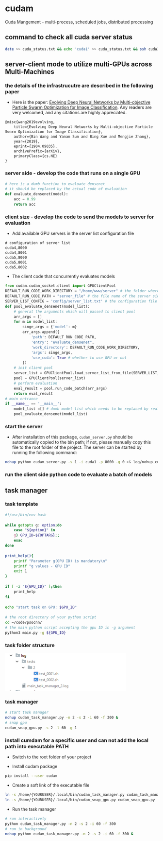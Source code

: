 # cudam
Cuda Mangement - multi-process, scheduled jobs, distributed processing

## command to check all cuda server status

```bash
date >> cuda_status.txt && echo 'cuda1' >> cuda_status.txt && ssh cuda1 'nvidia-smi' >> cuda_status.txt && echo 'cuda2' >> cuda_status.txt && ssh cuda2 'nvidia-smi' >> cuda_status.txt && echo 'cuda3' >> cuda_status.txt && ssh cuda3 'nvidia-smi' >> cuda_status.txt && echo 'cuda4' >> cuda_status.txt && ssh cuda4 'nvidia-smi' >> cuda_status.txt && echo 'cuda5' >> cuda_status.txt && ssh cuda5 'nvidia-smi' >> cuda_status.txt && echo 'cuda6' >> cuda_status.txt && ssh cuda6 'nvidia-smi' >> cuda_status.txt && echo 'cuda11' >> cuda_status.txt && ssh cuda11 'nvidia-smi' >> cuda_status.txt
```

## server-client mode to utilize multi-GPUs across Multi-Machines

### the details of the infrastrucutre are described in the following paper

* Here is the paper: [Evolving Deep Neural Networks by Multi-objective Particle Swarm Optimization for Image Classification](https://arxiv.org/abs/1904.09035). Any readers are very welcomed, and any citations are highly appreciated. 
```
@misc{wang2019evolving,
    title={Evolving Deep Neural Networks by Multi-objective Particle Swarm Optimization for Image Classification},
    author={Bin Wang and Yanan Sun and Bing Xue and Mengjie Zhang},
    year={2019},
    eprint={1904.09035},
    archivePrefix={arXiv},
    primaryClass={cs.NE}
}
```

### server side - develop the code that runs on a single GPU

```python
# here is a dumb function to evaluate densenet
# it should be replaced by the actual code of evaluation
def evaluate_densenet(model):
    acc = 0.99
    return acc
```

### client size - develop the code to send the models to server for evaluation

* Add available GPU servers in the server list configuration file

```text
# configuration of server list
cuda4,8000
cuda4,8001
cuda5,8000
cuda5,8001
cuda5,8002
```

* The client code that concurrently evaluates models

```python
from cudam.cudam_socket.client import GPUClientPool
DEFAULT_RUN_CODE_WORK_DIRECTORY = "/home/www/server" # the folder where the server side code resides 
DEFAULT_RUN_CODE_PATH = "server_file" # the file name of the server side code
SERVER_LIST_CONFIG = 'config/server_list.txt' # the configuration file of the server list
def pool_evaluate_densenet(model_list):
    # generat the arguments which will passed to client pool
    arr_args = []
    for m in model_list:        
        singe_args = {'model': m}
        arr_args.append({
            'path': DEFAULT_RUN_CODE_PATH,
            'entry': "evaluate_densenet",
            'work_directory': DEFAULT_RUN_CODE_WORK_DIRECTORY,
            'args': singe_args,
            'use_cuda': True # whether to use GPU or not
        })
    # init client pool
    server_list = GPUClientPool.load_server_list_from_file(SERVER_LIST_CONFIG)
    pool = GPUClientPool(server_list)
    # perform evaluation
    eval_result = pool.run_code_batch(arr_args)
    return eval_result
# main entrance
if __name__ == '__main__':
    model_list =[] # dumb model list which needs to be replaced by real models
    pool_evaluate_densenet(model_list)
```

### start the server 

* After installation of this package, `cudam_server.py` should be automatically copied to the bin path; if not, please manually copy this file to the root folder of the project. The server can be started by running the following command:  

```bash
nohup python cudam_server.py -s 1 -i cuda1 -p 8000 -g 0 >& log/nohup_cuda_1_8000_0.log &
```

### run the client side python code to evaluate a batch of models

## task manager

### task template

```bash
#!/usr/bin/env bash

while getopts g: option;do
    case "${option}" in
    g) GPU_ID=${OPTARG};;
    esac
done

print_help(){
    printf "Parameter g(GPU ID) is mandatory\n"
    printf "g values - GPU ID"
    exit 1
}

if [ -z "${GPU_ID}" ];then
    print_help
fi

echo "start task on GPU: $GPU_ID"

# the root directory of your python script
cd ~/code/psocnn/
# the main python script accepting the gpu ID in -g argument
python3 main.py -g ${GPU_ID}
```

### task folder structure

![task folder structure](https://github.com/wwwbbb8510/cudam/blob/master/sh_task_structure.PNG "Task folder structure")

### task manager 

```bash
# start task manager
nohup cudam_task_manager.py -n 2 -s 2 -i 60 -f 300 &
# snap gpu
cudam_snap_gpu.py -s 2 -l 60 -g 1
```

### install cumdam for a specific user and can not add the local path into executable PATH

* Switch to the root folder of your project

* Install cudam package
```bash
pip install --user cudam
``` 

* Create a soft link of the executable file
```bash
ln -s /home/{YOURUSER}/.local/bin/cudam_task_manager.py cudam_task_manager.py
ln -s /home/{YOURUSER}/.local/bin/cudam_snap_gpu.py cudam_snap_gpu.py
```

* Run the task manager
```bash
# run interactively
python cudam_task_manager.py -n 2 -s 2 -i 60 -f 300
# run in background
nohup python cudam_task_manager.py -n 2 -s 2 -i 60 -f 300 &
```

